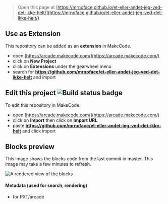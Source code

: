  


> Open this page at [https://mrnoface.github.io/et-eller-andet-jeg-ved-det-ikke-helt/](https://mrnoface.github.io/et-eller-andet-jeg-ved-det-ikke-helt/)

## Use as Extension

This repository can be added as an **extension** in MakeCode.

* open [https://arcade.makecode.com/](https://arcade.makecode.com/)
* click on **New Project**
* click on **Extensions** under the gearwheel menu
* search for **https://github.com/mrnoface/et-eller-andet-jeg-ved-det-ikke-helt** and import

## Edit this project ![Build status badge](https://github.com/mrnoface/et-eller-andet-jeg-ved-det-ikke-helt/workflows/MakeCode/badge.svg)

To edit this repository in MakeCode.

* open [https://arcade.makecode.com/](https://arcade.makecode.com/)
* click on **Import** then click on **Import URL**
* paste **https://github.com/mrnoface/et-eller-andet-jeg-ved-det-ikke-helt** and click import

## Blocks preview

This image shows the blocks code from the last commit in master.
This image may take a few minutes to refresh.

![A rendered view of the blocks](https://github.com/mrnoface/et-eller-andet-jeg-ved-det-ikke-helt/raw/master/.github/makecode/blocks.png)

#### Metadata (used for search, rendering)

* for PXT/arcade
<script src="https://makecode.com/gh-pages-embed.js"></script><script>makeCodeRender("{{ site.makecode.home_url }}", "{{ site.github.owner_name }}/{{ site.github.repository_name }}");</script>

